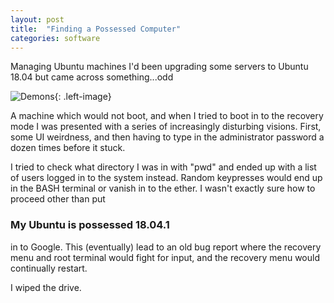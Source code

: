 ```yaml
---
layout: post
title:  "Finding a Possessed Computer"
categories: software
---
```


Managing Ubuntu machines I'd been upgrading some servers to Ubuntu 18.04 but came across something...odd

![Demons](/assets/images/computers/cursed.png){: .left-image}

A machine which would not boot, and when I tried to boot in to the recovery mode I was presented with a series of increasingly disturbing visions. First, some UI weirdness, and then having to type in the administrator password a dozen times before it stuck.

I tried to check what directory I was in with "pwd" and ended up with a list of users logged in to the system instead. Random keypresses would end up in the BASH terminal or vanish in to the ether. I wasn't exactly sure how to proceed other than put

### My Ubuntu is possessed 18.04.1

in to Google. This (eventually) lead to an old bug report where the recovery menu and root terminal would fight for input, and the recovery menu would continually restart.

I wiped the drive.
